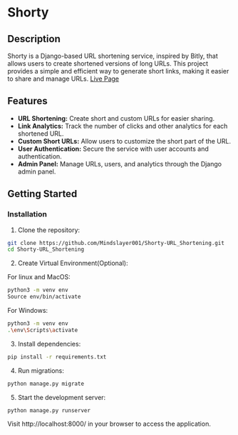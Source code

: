 # Shorty

## Description

Shorty is a Django-based URL shortening service, inspired by Bitly, that allows users to create shortened versions of long URLs. This project provides a simple and efficient way to generate short links, making it easier to share and manage URLs.
[Live Page](https://shorty-iaog.onrender.com/)
## Features

- **URL Shortening:** Create short and custom URLs for easier sharing.
- **Link Analytics:** Track the number of clicks and other analytics for each shortened URL.
- **Custom Short URLs:** Allow users to customize the short part of the URL.
- **User Authentication:** Secure the service with user accounts and authentication.
- **Admin Panel:** Manage URLs, users, and analytics through the Django admin panel.

## Getting Started

### Installation

1. Clone the repository:

```bash
git clone https://github.com/Mindslayer001/Shorty-URL_Shortening.git
cd Shorty-URL_Shortening
```
2. Create Virtual Environment(Optional):

For linux and MacOS:
```bash
python3 -m venv env
Source env/bin/activate
```
For Windows:
```bash
python3 -m venv env
.\env\Scripts\activate
```

3. Install dependencies:

```bash
pip install -r requirements.txt
```

4. Run migrations:

```bash
python manage.py migrate
```

5. Start the development server:

```bash
python manage.py runserver
```

Visit http://localhost:8000/ in your browser to access the application.
